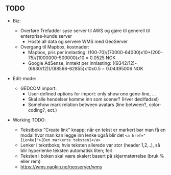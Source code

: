 ## TODO

- Biz:
	* Overføre Trefadder syse server til AWS og gjøre til generell til enterprise-kunde server
		- Hoste all data og servere WMS med GeoServer
	* Overgang til Mapbox, kostnader:
		- Mapbox, pris per innlasting: (100-70)/(70000-64000)x10+(200-75)/(1000000-500000)x10 = 0.0525 NOK
		- Google AdSense, inntekt per innlasting: ((9342/12)-(6630/12))/(88566-62855)x10x0.5 = 0.04395006 NOK


- Edit-mode:
	* GEDCOM import:
		- User-defined options for import: only show one gene-line, ...
		- Skal alle hendelser komme inn som scener? (Hver død/fødsel)
		- Somehow mark relation between avatars (line between?, color-coding?, ect.)


- Working TODO:
	* Tekstboks "Create link" knapp; når en tekst er markert bør man få en modal hvor man kan legge inn lenke også blir det `<a href="[Lenke]">[Den markerte teksten]</a>`
	* Lenker i tekstboks; hvis teksten allerede var stor (header 1,2,..), så blir hyperlenke teksten automatisk liten; feil
	* Teksten i boken skal være skalert basert på skjermstørrelse (bruk % eller rem)
	* https://wms.napkin.no/geoserver/wms
